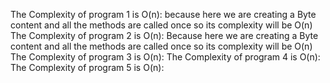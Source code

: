 The Complexity of program 1 is O(n): because here we are creating a Byte content and all the methods are called once so its complexity will be O(n) 
The Complexity of program 2 is O(n): Because here  we are creating a Byte content and all the methods are called once so its complexity will be O(n) 
The Complexity of program 3 is O(n):
The Complexity of program 4 is O(n):
The Complexity of program 5 is O(n):
